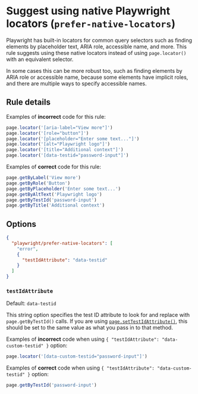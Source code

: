 # Suggest using native Playwright locators (`prefer-native-locators`)

Playwright has built-in locators for common query selectors such as finding
elements by placeholder text, ARIA role, accessible name, and more. This rule
suggests using these native locators instead of using `page.locator()` with an
equivalent selector.

In some cases this can be more robust too, such as finding elements by ARIA role
or accessible name, because some elements have implicit roles, and there are
multiple ways to specify accessible names.

## Rule details

Examples of **incorrect** code for this rule:

```javascript
page.locator('[aria-label="View more"]')
page.locator('[role="button"]')
page.locator('[placeholder="Enter some text..."]')
page.locator('[alt="Playwright logo"]')
page.locator('[title="Additional context"]')
page.locator('[data-testid="password-input"]')
```

Examples of **correct** code for this rule:

```javascript
page.getByLabel('View more')
page.getByRole('Button')
page.getByPlaceholder('Enter some text...')
page.getByAltText('Playwright logo')
page.getByTestId('password-input')
page.getByTitle('Additional context')
```

## Options

```json
{
  "playwright/prefer-native-locators": [
    "error",
    {
      "testIdAttribute": "data-testid"
    }
  ]
}
```

### `testIdAttribute`

Default: `data-testid`

This string option specifies the test ID attribute to look for and replace with
`page.getByTestId()` calls. If you are using
[`page.setTestIdAttribute()`](https://playwright.dev/docs/api/class-selectors#selectors-set-test-id-attribute),
this should be set to the same value as what you pass in to that method.

Examples of **incorrect** code when using
`{ "testIdAttribute": "data-custom-testid" }` option:

```js
page.locator('[data-custom-testid="password-input"]')
```

Examples of **correct** code when using
`{ "testIdAttribute": "data-custom-testid" }` option:

```js
page.getByTestId('password-input')
```
